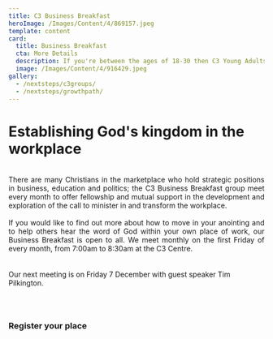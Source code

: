```yaml
---
title: C3 Business Breakfast
heroImage: /Images/Content/4/869157.jpeg
template: content
card:
  title: Business Breakfast
  cta: More Details
  description: If you're between the ages of 18-30 then C3 Young Adults is for you! In addition to regular socials and special events, we meet every Wednesday during term time.
  image: /Images/Content/4/916429.jpeg
gallery:
  - /nextsteps/c3groups/
  - /nextsteps/growthpath/
---
```


<h1>
Establishing God's kingdom in the workplace</h1>
 

<div style="text-align: justify;">
There are many Christians in the marketplace who hold strategic positions in business, education and politics; the C3 Business Breakfast group meet every month to offer fellowship and mutual support in the development and exploration of the call to minister in and transform the workplace.<br/>
<br/>
If you would like to find out more about how to move in your anointing and to help others hear the word of God within your own place of work, our Business Breakfast is open to all. We meet monthly on the first Friday of every month, from 7:00am to 8:30am at the C3 Centre. <br/>
 </div>

<div style="text-align: justify;">
 </div>
Our next meeting is on Friday 7 December with guest speaker Tim Pilkington.

<h3>
 </h3>

<h3>
Register your place</h3>

<div id="eventbrite-widget-container-53174412098">
 </div>
<script src="https://www.eventbrite.co.uk/static/widgets/eb_widgets.js"/> <script type="text/javascript">
var exampleCallback = function() {
    console.log('Order complete!');
};

window.EBWidgets.createWidget({
// Required
widgetType: 'checkout',
eventId: '53174412098',
iframeContainerId: 'eventbrite-widget-container-53174412098',

    // Optional
    iframeContainerHeight: 425,  // Widget height in pixels. Defaults to a minimum of 425px if not provided
    onOrderComplete: exampleCallback  // Method called when an order has successfully completed

});
</script>
